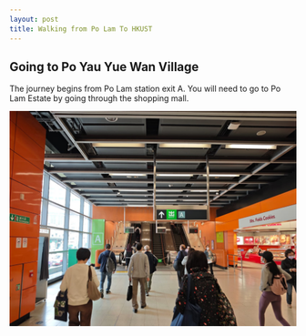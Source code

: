 ```yaml
---
layout: post
title: Walking from Po Lam To HKUST
---
```


## Going to Po Yau Yue Wan Village

The journey begins from Po Lam station exit A. You will need to go to Po Lam Estate by going through the shopping mall.

![Hang Hau Station exit A](Images/1.jpeg)
